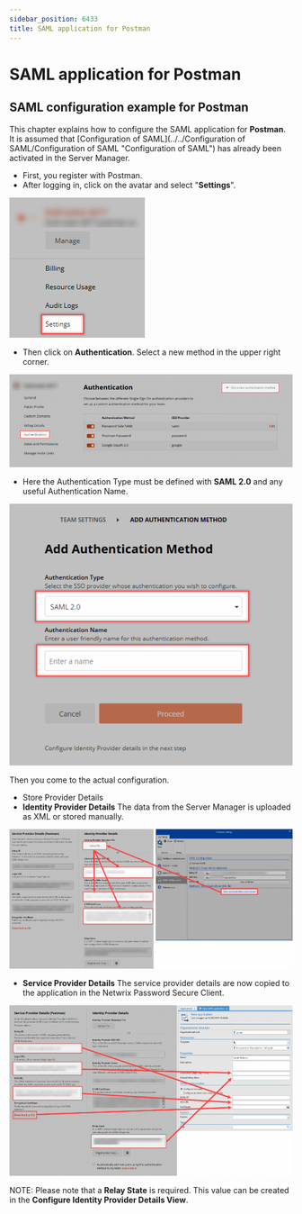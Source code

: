 ```yaml
---
sidebar_position: 6433
title: SAML application for Postman
---
```


# SAML application for Postman

## SAML configuration example for Postman

This chapter explains how to configure the SAML application for **Postman**. It is assumed that [Configuration of SAML](../../Configuration of SAML/Configuration of SAML "Configuration of SAML") has already been activated in the Server Manager.

* First, you register with Postman.
* After logging in, click on the avatar and select "**Settings**".

![settings postman](../../../../../../../../../../static/images/PasswordSecure_9.2/Content/Resources/Images/saml_postman_1-en.png "settings postman")

* Then click on **Authentication**. Select a new method in the upper right corner.

![option authentication postman](../../../../../../../../../../static/images/PasswordSecure_9.2/Content/Resources/Images/saml_postman_2-en.png "option authentication postman")

* Here the Authentication Type must be defined with **SAML 2.0** and any useful Authentication Name.

![add authentication method](../../../../../../../../../../static/images/PasswordSecure_9.2/Content/Resources/Images/saml_postman_3-en.png "add authentication method")

Then you come to the actual configuration.

* Store Provider Details
* **Identity Provider Details**
  The data from the Server Manager is uploaded as XML or stored manually.

![postman identity provider details](../../../../../../../../../../static/images/PasswordSecure_9.2/Content/Resources/Images/saml_postman_4-en.png "postman identity provider details")

* **Service Provider Details**
  The service provider details are now copied to the application in the Netwrix Password Secure Client.

![postman service provider details](../../../../../../../../../../static/images/PasswordSecure_9.2/Content/Resources/Images/saml_postman_5-en.png "postman service provider details")

NOTE: 
Please note that a **Relay State** is required. This value can be created in the **Configure Identity Provider Details View**.